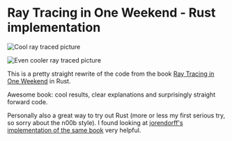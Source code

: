 # Ray Tracing in One Weekend - Rust implementation

![Cool ray traced picture](https://raw.githubusercontent.com/perliedman/raytracing-in-one-weekend/master/teaser.png)

![Even cooler ray traced picture](https://raw.githubusercontent.com/perliedman/raytracing-in-one-weekend/master/cornell.png)

This is a pretty straight rewrite of the code from the book [Ray Tracing in One Weekend](http://in1weekend.blogspot.se/2016/01/ray-tracing-in-one-weekend.html) in Rust.

Awesome book: cool results, clear explanations and surprisingly straight forward code.

Personally also a great way to try out Rust (more or less my first serious try, so sorry about the n00b style). I found looking at [jorendorff's implementation of the same book](https://github.com/jorendorff/rust-raytrace) very helpful.
